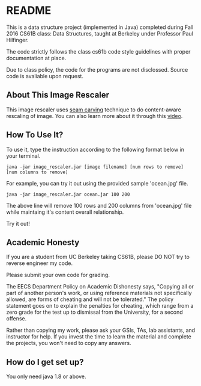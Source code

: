 # README #

This is a data structure project (implemented in Java) completed during Fall 2016 CS61B class: Data Structures, taught at Berkeley under Professor Paul Hilfinger. 

The code strictly follows the class cs61b code style guidelines with proper documentation at place.

Due to class policy, the code for the programs are not disclossed. Source code is avaliable upon request.

## About This Image Rescaler ##
This image rescaler uses [seam carving](http://www.wikiwand.com/en/Seam_carving) technique to do content-aware rescaling of image. You can also learn more about it through this [video](https://www.youtube.com/watch?v=6NcIJXTlugc).

## How To Use It? ##
To use it, type the instruction according to the following format below in your terminal.
```
java -jar image_rescaler.jar [image filename] [num rows to remove] [num columns to remove]
```

For example, you can try it out using the provided sample 'ocean.jpg' file.
```
java -jar image_rescaler.jar ocean.jar 100 200
```
The above line will remove 100 rows and 200 columns from 'ocean.jpg' file while maintaing it's content overall relationship.

Try it out!

## Academic Honesty ##
If you are a student from UC Berkeley taking CS61B, please DO NOT try to reverse engineer my code. 

Please submit your own code for grading.

The EECS Department Policy on Academic Dishonesty says, "Copying all or part of another person's work, or using reference materials not specifically allowed, are forms of cheating and will not be tolerated." The policy statement goes on to explain the penalties for cheating, which range from a zero grade for the test up to dismissal from the University, for a second offense.

Rather than copying my work, please ask your GSIs, TAs, lab assistants, and instructor for help. If you invest the time to learn the material and complete the projects, you won't need to copy any answers.


## How do I get set up? ##

You only need java 1.8 or above.

